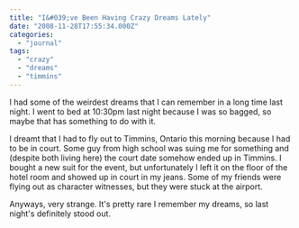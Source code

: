 ```yaml
---
title: "I&#039;ve Been Having Crazy Dreams Lately"
date: "2008-11-28T17:55:34.000Z"
categories: 
  - "journal"
tags: 
  - "crazy"
  - "dreams"
  - "timmins"
---
```


I had some of the weirdest dreams that I can remember in a long time last night. I went to bed at 10:30pm last night because I was so bagged, so maybe that has something to do with it.

I dreamt that I had to fly out to Timmins, Ontario this morning because I had to be in court. Some guy from high school was suing me for something and (despite both living here) the court date somehow ended up in Timmins. I bought a new suit for the event, but unfortunately I left it on the floor of the hotel room and showed up in court in my jeans. Some of my friends were flying out as character witnesses, but they were stuck at the airport.

Anyways, very strange. It's pretty rare I remember my dreams, so last night's definitely stood out.
